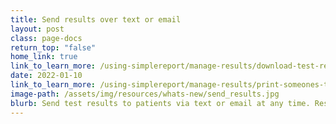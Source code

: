 ```yaml
---
title: Send results over text or email
layout: post
class: page-docs
return_top: "false"
home_link: true
link_to_learn_more: /using-simplereport/manage-results/download-test-results/
date: 2022-01-10
link_to_learn_more: /using-simplereport/manage-results/print-someones-test-results/
image-path: /assets/img/resources/whats-new/send_results.jpg
blurb: Send test results to patients via text or email at any time. Results can be sent to multiple phone numbers and email addresses, directly from the Results page on SimpleReport.
---
```


